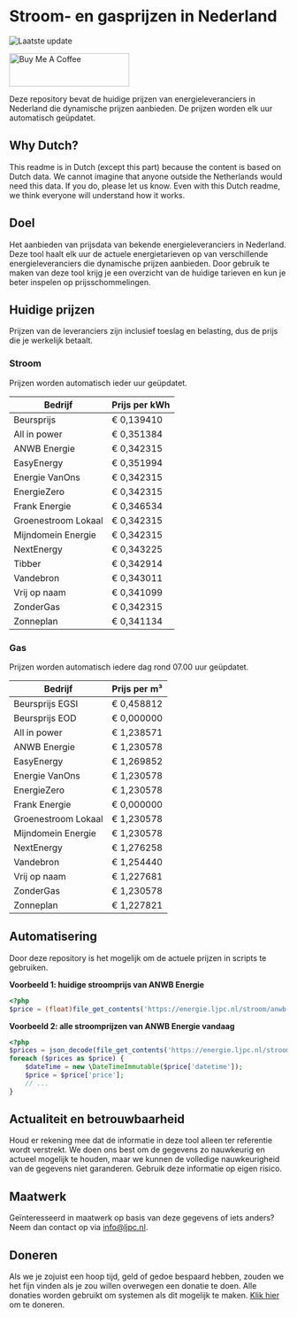 # Stroom- en gasprijzen in Nederland

![Laatste update](https://img.shields.io/badge/laatste%20update-2023--11--27%2009%3A00%20CET-brightgreen)

<a href="https://www.buymeacoffee.com/Lars-" target="_blank"><img src="https://cdn.buymeacoffee.com/buttons/v2/default-orange.png" alt="Buy Me A Coffee" height="60" style="height: 60px !important;width: 217px !important;" ></a>

Deze repository bevat de huidige prijzen van energieleveranciers in Nederland die dynamische prijzen aanbieden. De prijzen worden elk uur automatisch geüpdatet.

## Why Dutch?

This readme is in Dutch (except this part) because the content is based on Dutch data. We cannot imagine that anyone outside the Netherlands would need this data. If you do, please let us know. Even with this Dutch readme, we think
everyone will understand how it works.

## Doel

Het aanbieden van prijsdata van bekende energieleveranciers in Nederland. Deze tool haalt elk uur de actuele energietarieven op van verschillende energieleveranciers die dynamische prijzen aanbieden. Door gebruik te maken van deze tool
krijg je een overzicht van de huidige tarieven en kun je beter inspelen op prijsschommelingen.

## Huidige prijzen

Prijzen van de leveranciers zijn inclusief toeslag en belasting, dus de prijs die je werkelijk betaalt.

### Stroom

Prijzen worden automatisch ieder uur geüpdatet.

 Bedrijf | Prijs per kWh 
---------|---------------
Beursprijs | € 0,139410
All in power | € 0,351384
ANWB Energie | € 0,342315
EasyEnergy | € 0,351994
Energie VanOns | € 0,342315
EnergieZero | € 0,342315
Frank Energie | € 0,346534
Groenestroom Lokaal | € 0,342315
Mijndomein Energie | € 0,342315
NextEnergy | € 0,343225
Tibber | € 0,342914
Vandebron | € 0,343011
Vrij op naam | € 0,341099
ZonderGas | € 0,342315
Zonneplan | € 0,341134


### Gas

Prijzen worden automatisch iedere dag rond 07.00 uur geüpdatet.

 Bedrijf | Prijs per m³ 
---------|--------------
Beursprijs EGSI | € 0,458812
Beursprijs EOD | € 0,000000
All in power | € 1,238571
ANWB Energie | € 1,230578
EasyEnergy | € 1,269852
Energie VanOns | € 1,230578
EnergieZero | € 1,230578
Frank Energie | € 0,000000
Groenestroom Lokaal | € 1,230578
Mijndomein Energie | € 1,230578
NextEnergy | € 1,276258
Vandebron | € 1,254440
Vrij op naam | € 1,227681
ZonderGas | € 1,230578
Zonneplan | € 1,227821


## Automatisering

Door deze repository is het mogelijk om de actuele prijzen in scripts te gebruiken.

**Voorbeeld 1: huidige stroomprijs van ANWB Energie**

```php
<?php
$price = (float)file_get_contents('https://energie.ljpc.nl/stroom/anwb-energie-nu.txt');

```

**Voorbeeld 2: alle stroomprijzen van ANWB Energie vandaag**

```php
<?php
$prices = json_decode(file_get_contents('https://energie.ljpc.nl/stroom/all-in-power-vandaag.json'),true);
foreach ($prices as $price) {
    $dateTime = new \DateTimeImmutable($price['datetime']);
    $price = $price['price'];
    // ...
}
```

## Actualiteit en betrouwbaarheid

Houd er rekening mee dat de informatie in deze tool alleen ter referentie wordt verstrekt. We doen ons best om de gegevens zo nauwkeurig en actueel mogelijk te houden, maar we kunnen de volledige nauwkeurigheid van de gegevens niet
garanderen. Gebruik deze informatie op eigen risico.

## Maatwerk

Geïnteresseerd in maatwerk op basis van deze gegevens of iets anders? Neem dan contact op
via [info@ljpc.nl](mailto:info@ljpc.nl?subject=Energie%20prijzen).

## Doneren

Als we je zojuist een hoop tijd, geld of gedoe bespaard hebben, zouden we het fijn vinden als je zou willen overwegen een
donatie te doen. Alle donaties worden gebruikt om systemen als dit mogelijk te
maken. [Klik hier](https://www.buymeacoffee.com/Lars-) om te doneren.

